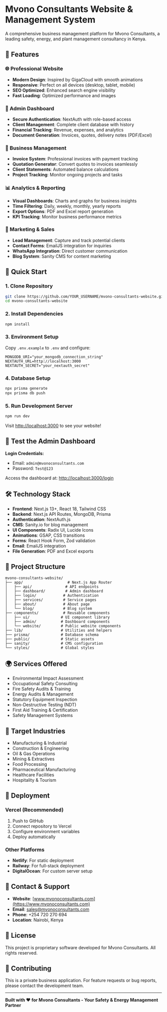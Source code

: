 # Mvono Consultants Website & Management System

A comprehensive business management platform for Mvono Consultants, a leading safety, energy, and plant management consultancy in Kenya.

## 🌟 Features

### 🌐 Professional Website
- **Modern Design**: Inspired by GigaCloud with smooth animations
- **Responsive**: Perfect on all devices (desktop, tablet, mobile)
- **SEO Optimized**: Enhanced search engine visibility
- **Fast Loading**: Optimized performance and images

### 🔐 Admin Dashboard
- **Secure Authentication**: NextAuth with role-based access
- **Client Management**: Complete client database with history
- **Financial Tracking**: Revenue, expenses, and analytics
- **Document Generation**: Invoices, quotes, delivery notes (PDF/Excel)

### 💼 Business Management
- **Invoice System**: Professional invoices with payment tracking
- **Quotation Generator**: Convert quotes to invoices seamlessly  
- **Client Statements**: Automated balance calculations
- **Project Tracking**: Monitor ongoing projects and tasks

### 📊 Analytics & Reporting
- **Visual Dashboards**: Charts and graphs for business insights
- **Time Filtering**: Daily, weekly, monthly, yearly reports
- **Export Options**: PDF and Excel report generation
- **KPI Tracking**: Monitor business performance metrics

### 🎯 Marketing & Sales
- **Lead Management**: Capture and track potential clients
- **Contact Forms**: EmailJS integration for inquiries
- **WhatsApp Integration**: Direct customer communication
- **Blog System**: Sanity CMS for content marketing

## 🚀 Quick Start

### 1. Clone Repository
```bash
git clone https://github.com/YOUR_USERNAME/mvono-consultants-website.git
cd mvono-consultants-website
```

### 2. Install Dependencies
```bash
npm install
```

### 3. Environment Setup
Copy `.env.example` to `.env` and configure:
```env
MONGODB_URI="your_mongodb_connection_string"
NEXTAUTH_URL=http://localhost:3000
NEXTAUTH_SECRET="your_nextauth_secret"
```

### 4. Database Setup
```bash
npx prisma generate
npx prisma db push
```

### 5. Run Development Server
```bash
npm run dev
```

Visit [http://localhost:3000](http://localhost:3000) to see your website!

## 📱 Test the Admin Dashboard

**Login Credentials:**
- Email: `admin@mvonoconsultants.com`
- Password: `Test@123`

Access the dashboard at: [http://localhost:3000/login](http://localhost:3000/login)

## 🛠 Technology Stack

- **Frontend**: Next.js 13+, React 18, Tailwind CSS
- **Backend**: Next.js API Routes, MongoDB, Prisma
- **Authentication**: NextAuth.js
- **CMS**: Sanity.io for blog management
- **UI Components**: Radix UI, Lucide Icons
- **Animations**: GSAP, CSS transitions
- **Forms**: React Hook Form, Zod validation
- **Email**: EmailJS integration
- **File Generation**: PDF and Excel exports

## 📂 Project Structure

```
mvono-consultants-website/
├── app/                    # Next.js App Router
│   ├── api/               # API endpoints
│   ├── dashboard/         # Admin dashboard
│   ├── login/            # Authentication
│   ├── services/         # Service pages
│   ├── about/            # About page
│   └── blog/             # Blog system
├── components/           # Reusable components
│   ├── ui/              # UI component library
│   ├── admin/           # Dashboard components
│   └── website/         # Public website components
├── lib/                 # Utilities and helpers
├── prisma/              # Database schema
├── public/              # Static assets
├── sanity/              # CMS configuration
└── styles/              # Global styles
```

## 🌍 Services Offered

- Environmental Impact Assessment
- Occupational Safety Consulting
- Fire Safety Audits & Training
- Energy Audits & Management
- Statutory Equipment Inspection
- Non-Destructive Testing (NDT)
- First Aid Training & Certification
- Safety Management Systems

## 🏢 Target Industries

- Manufacturing & Industrial
- Construction & Engineering
- Oil & Gas Operations
- Mining & Extractives
- Food Processing
- Pharmaceutical Manufacturing
- Healthcare Facilities
- Hospitality & Tourism

## 🚀 Deployment

### Vercel (Recommended)
1. Push to GitHub
2. Connect repository to Vercel
3. Configure environment variables
4. Deploy automatically

### Other Platforms
- **Netlify**: For static deployment
- **Railway**: For full-stack deployment
- **DigitalOcean**: For custom server setup

## 📧 Contact & Support

- **Website**: [www.mvonoconsultants.com](https://www.mvonoconsultants.com)
- **Email**: sales@mvonoconsultants.com
- **Phone**: +254 720 270 694
- **Location**: Nairobi, Kenya

## 📝 License

This project is proprietary software developed for Mvono Consultants. All rights reserved.

## 🤝 Contributing

This is a private business application. For feature requests or bug reports, please contact the development team.

---

**Built with ❤️ for Mvono Consultants - Your Safety & Energy Management Partner**
